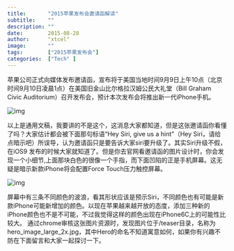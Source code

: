 ```yaml
---
title:       "2015苹果发布会邀请函解读"
subtitle:    ""
description: ""
date:        2015-08-28
author:      "xtcel"
image:       ""
tags:        ["2015苹果发布会"]
categories:  ["Tech" ]
---
```


苹果公司正式向媒体发布邀请函，宣布将于美国当地时间9月9日上午10点（北京时间9月10日凌晨1点）在美国旧金山比尔格拉汉姆公民大礼堂（Bill Graham Civic Auditorium）召开发布会，预计本次发布会将推出新一代iPhone手机。

![img](https://qn.xtcel.com/blog/image/jpg/hero_image_large_2x.jpg)

以上是通用文稿，我要讲的不是这个，这消息大家都知道，但是这张邀请函你看懂了吗？大家估计都会被下面那句标语“Hey Siri, give us a hint”（Hey Siri，请给点暗示吧）所误导，认为邀请函只是要告诉大家siri要升级了。其实Siri升级不假，在iOS9 发布的时候大家就知道了。但是你去官网看邀请函的图片设计时，你会发现一个小细节,上面那块白色的很像一个手指，而下面凹陷的正是手机屏幕。这无疑是暗示新款iPhone将会配置Force Touch压力触控屏幕。

![img](https://qn.xtcel.com/blog/image/jpg/hero_des.jpg)

屏幕中有三条不同颜色的波浪，看其形状应该是预示Siri，不同颜色也有可能是新款iPhone可能新增加的颜色。以现在苹果越来越开放的态度，添加三种新的iPhone颜色也不是不可能，不过我觉得这样的颜色出现在iPhone6C上的可能性比较大。
通过chrome审核这张图片资源时，发现图片位于/teaser目录，名称为hero_image_large_2x.jpg，其中Hero的命名不知道寓意如何，如果你有兴趣不防在下面留言和大家一起探讨一下。
